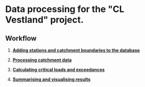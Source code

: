# Data processing for the "CL Vestland" project.

## Workflow

 1. **[Adding stations and catchment boundaries to the database](https://nbviewer.jupyter.org/github/JamesSample/critical_loads_2/blob/master/cl_vestland/notebooks/01_add_stations_projects_catchments.ipynb)**
 
 2. **[Processing catchment data](https://nbviewer.jupyter.org/github/JamesSample/critical_loads_2/blob/master/cl_vestland/notebooks/02_process_catchment_data.ipynb)**
 
 3. **[Calculating critical loads and exceedances](https://nbviewer.jupyter.org/github/JamesSample/critical_loads_2/blob/master/cl_vestland/notebooks/03_calc_exceedances.ipynb)**
 
 4. **[Summarising and visualising results](https://nbviewer.jupyter.org/github/JamesSample/critical_loads_2/blob/master/cl_vestland/notebooks/04_visualisation.ipynb)**
 
